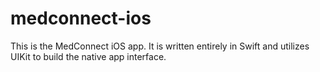 # medconnect-ios

This is the MedConnect iOS app. It is written entirely in Swift and utilizes UIKit to build the native app interface. 

